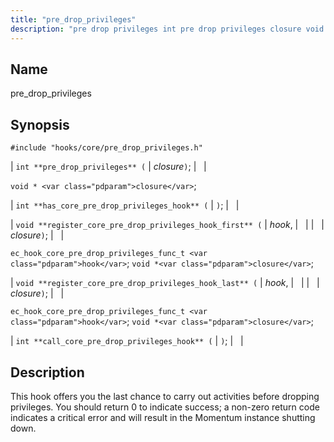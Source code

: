 ```yaml
---
title: "pre_drop_privileges"
description: "pre drop privileges int pre drop privileges closure void closure int has core pre drop privileges hook void register core pre drop privileges hook first hook closure ec hook core pre drop privileges func t hook void closure void register core pre drop privileges hook last hook closure ec hook..."
---
```


<a name="hooks.core.pre_drop_privileges"></a> 
## Name

pre_drop_privileges

## Synopsis

`#include "hooks/core/pre_drop_privileges.h"`

| `int **pre_drop_privileges** (` | <var class="pdparam">closure</var>`)`; |   |

`void * <var class="pdparam">closure</var>`;

| `int **has_core_pre_drop_privileges_hook** (` | `)`; |   |

| `void **register_core_pre_drop_privileges_hook_first** (` | <var class="pdparam">hook</var>, |   |
|   | <var class="pdparam">closure</var>`)`; |   |

`ec_hook_core_pre_drop_privileges_func_t <var class="pdparam">hook</var>`;
`void *<var class="pdparam">closure</var>`;

| `void **register_core_pre_drop_privileges_hook_last** (` | <var class="pdparam">hook</var>, |   |
|   | <var class="pdparam">closure</var>`)`; |   |

`ec_hook_core_pre_drop_privileges_func_t <var class="pdparam">hook</var>`;
`void *<var class="pdparam">closure</var>`;

| `int **call_core_pre_drop_privileges_hook** (` | `)`; |   |

<a name="idp32690992"></a> 
## Description

This hook offers you the last chance to carry out activities before dropping privileges. You should return 0 to indicate success; a non-zero return code indicates a critical error and will result in the Momentum instance shutting down.